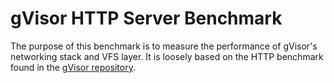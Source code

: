 # gVisor HTTP Server Benchmark

The purpose of this benchmark is to measure the performance of gVisor's
networking stack and VFS layer. It is loosely based on the HTTP
benchmark found in the [gVisor
repository](https://github.com/google/gvisor/blob/3ad6d3056371b031fb0c16c4e365d5c7e60bdaf0/benchmarks/suites/http.py#L115).
